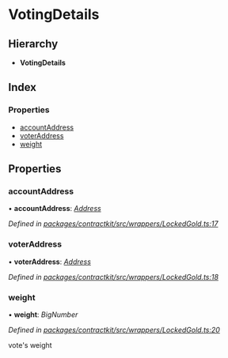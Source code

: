 # VotingDetails

## Hierarchy

* **VotingDetails**

## Index

### Properties

* [accountAddress](../interfaces/_wrappers_lockedgold_.votingdetails.md#accountaddress)
* [voterAddress](../interfaces/_wrappers_lockedgold_.votingdetails.md#voteraddress)
* [weight](../interfaces/_wrappers_lockedgold_.votingdetails.md#weight)

## Properties

### accountAddress

• **accountAddress**: [_Address_](_base_.md#address)

_Defined in_ [_packages/contractkit/src/wrappers/LockedGold.ts:17_](https://github.com/celo-org/celo-monorepo/blob/master/packages/contractkit/src/wrappers/LockedGold.ts#L17)

### voterAddress

• **voterAddress**: [_Address_](_base_.md#address)

_Defined in_ [_packages/contractkit/src/wrappers/LockedGold.ts:18_](https://github.com/celo-org/celo-monorepo/blob/master/packages/contractkit/src/wrappers/LockedGold.ts#L18)

### weight

• **weight**: _BigNumber_

_Defined in_ [_packages/contractkit/src/wrappers/LockedGold.ts:20_](https://github.com/celo-org/celo-monorepo/blob/master/packages/contractkit/src/wrappers/LockedGold.ts#L20)

vote's weight

